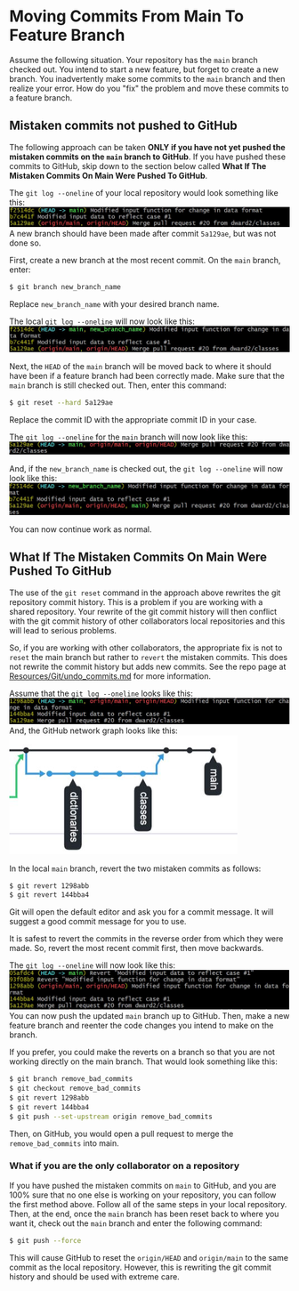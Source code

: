 # Moving Commits From Main To Feature Branch

Assume the following situation.  Your repository has the `main` branch checked
out.  You intend to start a new feature, but forget to create a new branch.
You inadvertently make some commits to the `main` branch and then realize your
error.  How do you "fix" the problem and move these commits to a feature
branch.   

## Mistaken commits not pushed to GitHub

The following approach can be taken __ONLY if you have not yet pushed the
mistaken commits on the `main` branch to GitHub__.  If you have pushed these
commits to GitHub, skip down to the section below called __What If The Mistaken 
Commits On Main Were Pushed To GitHub__.

The `git log --oneline` of your local repository would look something like 
this:
![local_log_commits_on_main_no_push](misc_files/local_log_commits_on_main_no_push.JPG)
A new branch should have been made after commit `5a129ae`, but was not done so.


First, create a new branch at the most recent commit.  On the `main` branch,
enter:
```bash
$ git branch new_branch_name
```
Replace `new_branch_name` with your desired branch name.

The local `git log --oneline` will now look like this:
![local_log_commits_on_main_new_branch_no_push](misc_files/local_log_commits_on_main_new_branch_no_push.JPG)

Next, the `HEAD` of the `main` branch will be moved back to where it should
have been if a feature branch had been correctly made.  Make sure that the
`main` branch is still checked out.  Then, enter this command:
```bash
$ git reset --hard 5a129ae
```
Replace the commit ID with the appropriate commit ID in your case.

The `git log --oneline` for the `main` branch will now look like this:
![local_log_after_main_reset_no_push](misc_files/local_log_after_main_reset_no_push.JPG)

And, if the `new_branch_name` is checked out, the `git log --oneline` will now
look like this:
![local_log_after_fix_no_push](misc_files/local_log_after_fix_no_push.JPG)

You can now continue work as normal.

## What If The Mistaken Commits On Main Were Pushed To GitHub

The use of the `git reset` command in the approach above rewrites the git
repository commit history.  This is a problem if you are working with a shared
repository.  Your rewrite of the git commit history will then conflict with
the git commit history of other collaborators local repositories and this will
lead to serious problems.  

So, if you are working with other collaborators, the appropriate fix is not to
`reset` the main branch but rather to `revert` the mistaken commits.  This does
not rewrite the commit history but adds new commits.  See the repo page at
<a href="./undo_commits.md">Resources/Git/undo_commits.md</a> for more 
information.

Assume that the `git log --oneline` looks like this:
![local_log_commits_on_main_before_revert](misc_files/local_log_commits_on_main_before_revert.JPG)
And, the GitHub network graph looks like this:
![network_commits_on_main](misc_files/network_commits_on_main.JPG)

In the local `main` branch, revert the two mistaken commits as follows:
```bash
$ git revert 1298abb
$ git revert 144bba4
```
Git will open the default editor and ask you for
a commit message.  It will suggest a good commit message for you to use.

It is safest to revert the commits in the reverse order from which they were
made.  So, revert the most recent commit first, then move backwards.

The `git log --oneline` will now look like this:
![local_log_after_reverts](misc_files/local_log_after_reverts.JPG)
You can now push the updated `main` branch up to GitHub.  Then, make a new
feature branch and reenter the code changes you intend to make on the branch.

If you prefer, you could make the reverts on a branch so that you are not
working directly on the main branch.  That would look something like this:
```bash
$ git branch remove_bad_commits
$ git checkout remove_bad_commits
$ git revert 1298abb
$ git revert 144bba4
$ git push --set-upstream origin remove_bad_commits
```
Then, on GitHub, you would open a pull request to merge the 
`remove_bad_commits` into main.

### What if you are the only collaborator on a repository
If you have pushed the mistaken commits on `main` to GitHub, and you are
100% sure that no one else is working on your repository, you can
follow the first method above.  Follow all of the same steps in your local
repository.  Then, at the end, once the `main` branch has been reset back to
where you want it, check out the `main` branch and enter the following command:

```bash
$ git push --force
```
This will cause GitHub to reset the `origin/HEAD` and `origin/main` to the same
commit as the local repository.  However, this is rewriting the git commit
history and should be used with extreme care.

